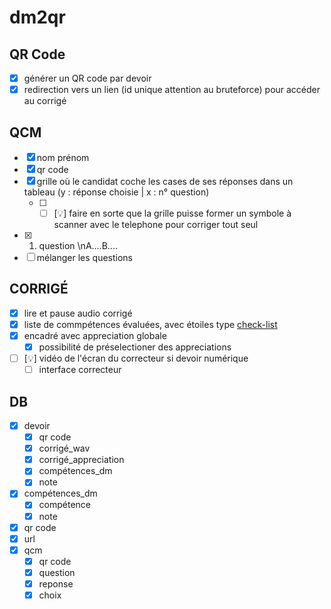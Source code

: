 # dm2qr

## QR Code
- [x] générer un QR code par devoir
- [x] redirection vers un lien (id unique attention au bruteforce) pour accéder au corrigé

## QCM
- [x] nom prénom
- [x] qr code
- [x] grille où le candidat coche les cases de ses réponses dans un tableau (y : réponse choisie | x : n° question)
  - [ ] - [ ] [💡] faire en sorte que la grille puisse former un symbole à scanner avec le telephone pour corriger tout seul
- [x] 1. question \nA....B....
- [ ] mélanger les questions

## CORRIGÉ
- [x] lire et pause audio corrigé
- [x] liste de commpétences évaluées, avec étoiles type [check-list](https://lacavernedeplaton.fr/eval/index.php)
- [x] encadré avec appreciation globale
  - [x] possibilité de préselectioner des appreciations
- [ ] [💡] vidéo de l'écran du correcteur si devoir numérique
  - [ ] interface correcteur

## DB
- [x] devoir
  - [x] qr code
  - [x] corrigé_wav
  - [x] corrigé_appreciation
  - [x] compétences_dm
  - [x] note
- [x] compétences_dm
  - [x] compétence
  - [x] note
- [x]  qr code
  - [x] url
- [x] qcm
  - [x] qr code
  - [x] question
  - [x] reponse
  - [x] choix
